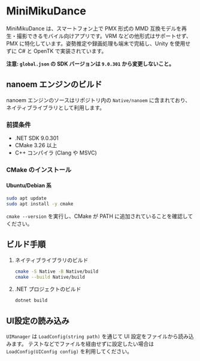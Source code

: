 # MiniMikuDance

MiniMikuDance は、スマートフォン上で PMX 形式の MMD 互換モデルを再生・撮影できるモバイル向けアプリです。VRM などの他形式はサポートせず、PMX に特化しています。姿勢推定や録画処理も端末で完結し、Unity を使用せずに C# と OpenTK で実装されています。

**注意: `global.json` の SDK バージョンは `9.0.301` から変更しないこと。**

## nanoem エンジンのビルド

nanoem エンジンのソースはリポジトリ内の `Native/nanoem` に含まれており、ネイティブライブラリとして利用します。

### 前提条件

- .NET SDK 9.0.301
- CMake 3.26 以上
- C++ コンパイラ (Clang や MSVC)

### CMake のインストール

#### Ubuntu/Debian 系

```sh
sudo apt update
sudo apt install -y cmake
```

`cmake --version` を実行し、CMake が PATH に追加されていることを確認してください。

## ビルド手順

1. ネイティブライブラリのビルド

   ```sh
   cmake -S Native -B Native/build
   cmake --build Native/build
   ```

2. .NET プロジェクトのビルド

   ```sh
   dotnet build
   ```

## UI設定の読み込み

`UIManager` は `LoadConfig(string path)` を通じて UI 設定をファイルから読み込みます。
テストなどでファイルを経由せずに設定したい場合は `LoadConfig(UIConfig config)` を利用してください。
